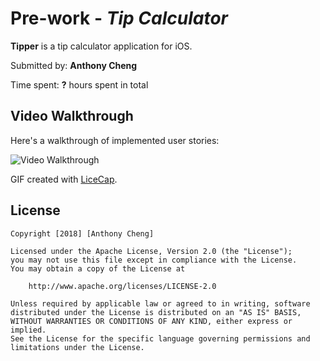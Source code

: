 # Pre-work - *Tip Calculator*

**Tipper** is a tip calculator application for iOS.

Submitted by: **Anthony Cheng**

Time spent: **?** hours spent in total

## Video Walkthrough 

Here's a walkthrough of implemented user stories:

<img src='https://imgur.com/AyxIUXN' title='Video Walkthrough' width='' alt='Video Walkthrough' />

GIF created with [LiceCap](http://www.cockos.com/licecap/).

## License

    Copyright [2018] [Anthony Cheng]

    Licensed under the Apache License, Version 2.0 (the "License");
    you may not use this file except in compliance with the License.
    You may obtain a copy of the License at

        http://www.apache.org/licenses/LICENSE-2.0

    Unless required by applicable law or agreed to in writing, software
    distributed under the License is distributed on an "AS IS" BASIS,
    WITHOUT WARRANTIES OR CONDITIONS OF ANY KIND, either express or implied.
    See the License for the specific language governing permissions and
    limitations under the License.
